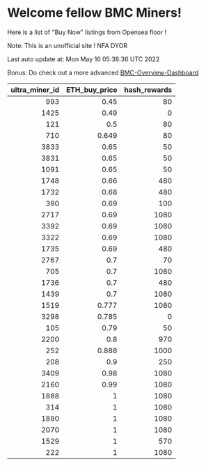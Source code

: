 # Welcome fellow BMC Miners!
Here is a list of "Buy Now" listings from Opensea floor !

Note: This is an unofficial site ! NFA DYOR

Last auto update at: Mon May 16 05:38:36 UTC 2022

Bonus: Do check out a more advanced [BMC-Overview-Dashboard](https://dune.com/defifunk/BMC-Overview-Dashboard)


|   ultra_miner_id |   ETH_buy_price |   hash_rewards |
|-----------------:|----------------:|---------------:|
|              993 |           0.45  |             80 |
|             1425 |           0.49  |              0 |
|              121 |           0.5   |             80 |
|              710 |           0.649 |             80 |
|             3833 |           0.65  |             50 |
|             3831 |           0.65  |             50 |
|             1091 |           0.65  |             50 |
|             1748 |           0.66  |            480 |
|             1732 |           0.68  |            480 |
|              390 |           0.69  |            100 |
|             2717 |           0.69  |           1080 |
|             3392 |           0.69  |           1080 |
|             3322 |           0.69  |           1080 |
|             1735 |           0.69  |            480 |
|             2767 |           0.7   |             70 |
|              705 |           0.7   |           1080 |
|             1736 |           0.7   |            480 |
|             1439 |           0.7   |           1080 |
|             1519 |           0.777 |           1080 |
|             3298 |           0.785 |              0 |
|              105 |           0.79  |             50 |
|             2200 |           0.8   |            970 |
|              252 |           0.888 |           1000 |
|              208 |           0.9   |            250 |
|             3409 |           0.98  |           1080 |
|             2160 |           0.99  |           1080 |
|             1888 |           1     |           1080 |
|              314 |           1     |           1080 |
|             1890 |           1     |           1080 |
|             2070 |           1     |           1080 |
|             1529 |           1     |            570 |
|              222 |           1     |           1080 |